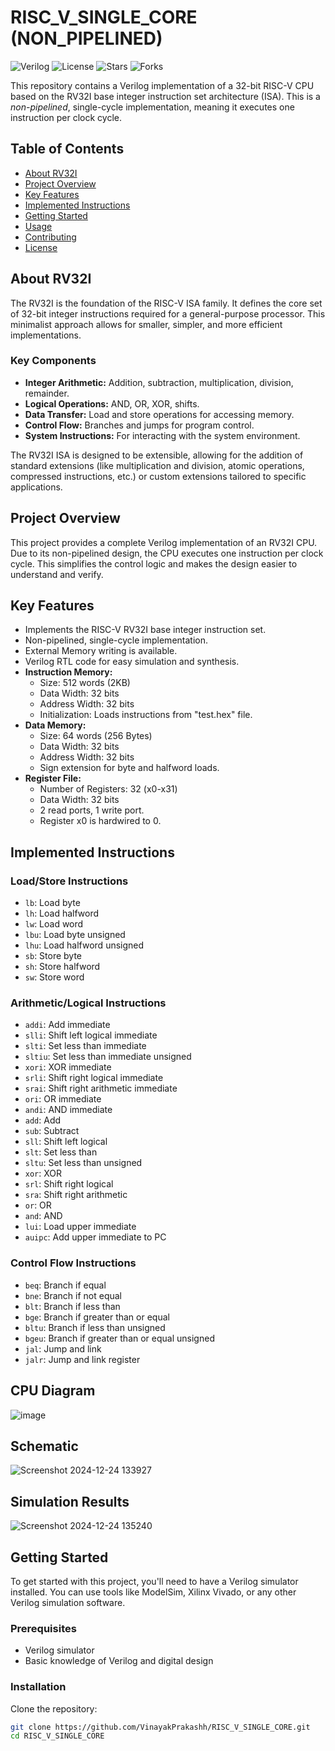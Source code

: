 # RISC_V_SINGLE_CORE (NON_PIPELINED)

![Verilog](https://img.shields.io/badge/Verilog-100%25-blue)
![License](https://img.shields.io/github/license/VinayakPrakashh/RISC_V_SINGLE_CORE)
![Stars](https://img.shields.io/github/stars/VinayakPrakashh/RISC_V_SINGLE_CORE)
![Forks](https://img.shields.io/github/forks/VinayakPrakashh/RISC_V_SINGLE_CORE)

This repository contains a Verilog implementation of a 32-bit RISC-V CPU based on the RV32I base integer instruction set architecture (ISA). This is a *non-pipelined*, single-cycle implementation, meaning it executes one instruction per clock cycle.

## Table of Contents
- [About RV32I](#about-rv32i)
- [Project Overview](#project-overview)
- [Key Features](#key-features)
- [Implemented Instructions](#implemented-instructions)
- [Getting Started](#getting-started)
- [Usage](#usage)
- [Contributing](#contributing)
- [License](#license)

## About RV32I

The RV32I is the foundation of the RISC-V ISA family. It defines the core set of 32-bit integer instructions required for a general-purpose processor. This minimalist approach allows for smaller, simpler, and more efficient implementations.

### Key Components
- **Integer Arithmetic:** Addition, subtraction, multiplication, division, remainder.
- **Logical Operations:** AND, OR, XOR, shifts.
- **Data Transfer:** Load and store operations for accessing memory.
- **Control Flow:** Branches and jumps for program control.
- **System Instructions:** For interacting with the system environment.

The RV32I ISA is designed to be extensible, allowing for the addition of standard extensions (like multiplication and division, atomic operations, compressed instructions, etc.) or custom extensions tailored to specific applications.

## Project Overview

This project provides a complete Verilog implementation of an RV32I CPU. Due to its non-pipelined design, the CPU executes one instruction per clock cycle. This simplifies the control logic and makes the design easier to understand and verify.

## Key Features

- Implements the RISC-V RV32I base integer instruction set.
- Non-pipelined, single-cycle implementation.
- External Memory writing is available.
- Verilog RTL code for easy simulation and synthesis.
- **Instruction Memory:**
  - Size: 512 words (2KB)
  - Data Width: 32 bits
  - Address Width: 32 bits
  - Initialization: Loads instructions from "test.hex" file.
- **Data Memory:**
  - Size: 64 words (256 Bytes)
  - Data Width: 32 bits
  - Address Width: 32 bits
  - Sign extension for byte and halfword loads.
- **Register File:**
  - Number of Registers: 32 (x0-x31)
  - Data Width: 32 bits
  - 2 read ports, 1 write port.
  - Register x0 is hardwired to 0.

## Implemented Instructions

### Load/Store Instructions
- `lb`: Load byte
- `lh`: Load halfword
- `lw`: Load word
- `lbu`: Load byte unsigned
- `lhu`: Load halfword unsigned
- `sb`: Store byte
- `sh`: Store halfword
- `sw`: Store word

### Arithmetic/Logical Instructions
- `addi`: Add immediate
- `slli`: Shift left logical immediate
- `slti`: Set less than immediate
- `sltiu`: Set less than immediate unsigned
- `xori`: XOR immediate
- `srli`: Shift right logical immediate
- `srai`: Shift right arithmetic immediate
- `ori`: OR immediate
- `andi`: AND immediate
- `add`: Add
- `sub`: Subtract
- `sll`: Shift left logical
- `slt`: Set less than
- `sltu`: Set less than unsigned
- `xor`: XOR
- `srl`: Shift right logical
- `sra`: Shift right arithmetic
- `or`: OR
- `and`: AND
- `lui`: Load upper immediate
- `auipc`: Add upper immediate to PC

### Control Flow Instructions
- `beq`: Branch if equal
- `bne`: Branch if not equal
- `blt`: Branch if less than
- `bge`: Branch if greater than or equal
- `bltu`: Branch if less than unsigned
- `bgeu`: Branch if greater than or equal unsigned
- `jal`: Jump and link
- `jalr`: Jump and link register

## CPU Diagram
![image](https://github.com/user-attachments/assets/44a49023-8b71-45d4-824e-072d31c80c3b)
## Schematic
![Screenshot 2024-12-24 133927](https://github.com/user-attachments/assets/d06557cc-97f7-4eb0-95e0-714caf2b0f29)
## Simulation Results
![Screenshot 2024-12-24 135240](https://github.com/user-attachments/assets/c68604cd-ef3f-4d8c-acad-6f60ee74566f)

## Getting Started

To get started with this project, you'll need to have a Verilog simulator installed. You can use tools like ModelSim, Xilinx Vivado, or any other Verilog simulation software.

### Prerequisites
- Verilog simulator
- Basic knowledge of Verilog and digital design

### Installation
Clone the repository:
```bash
git clone https://github.com/VinayakPrakashh/RISC_V_SINGLE_CORE.git
cd RISC_V_SINGLE_CORE

